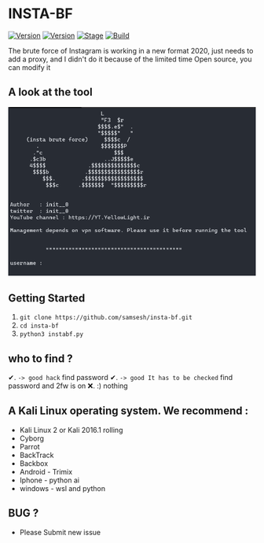  # INSTA-BF



[![Version](https://img.shields.io/badge/instafb-2.0.0-brightgreen.svg?maxAge=259200)]()
[![Version](https://img.shields.io/badge/Codename-Pretty-red.svg?maxAge=259200)]()
[![Stage](https://img.shields.io/badge/Release-Stable-brightgreen.svg)]()
[![Build](https://img.shields.io/badge/Supported_OS-Linux&Win-orange.svg)]()

The brute force of Instagram is working in a new format 2020, just needs to add a proxy, and I didn't do it because of the limited time
Open source, you can modify it 

## A look at the tool

![tweet](./screen/1.png)


## Getting Started
1. ```git clone https://github.com/samsesh/insta-bf.git```
2. ```cd insta-bf```
3. ```python3 instabf.py```

## who to find ?
✔. ```-> good hack``` find password
✔. ```-> good It has to be checked``` find password and 2fw is on
❌. :) nothing 

## A Kali Linux operating system. We recommend :
- Kali Linux 2 or Kali 2016.1 rolling 
- Cyborg
- Parrot 
- BackTrack 
- Backbox  
- Android - Trimix
- Iphone - python ai 
- windows - wsl and python
## BUG ? 
- Please Submit new issue 

